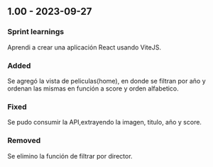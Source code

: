 ## 1.00 - 2023-09-27

### Sprint learnings

Aprendi a crear una aplicación React usando ViteJS.

### Added

Se agregó la vista de peliculas(home), en donde se filtran por año y ordenan las mismas en función a score y orden alfabetico.


### Fixed

Se pudo consumir la API,extrayendo la imagen, titulo, año y score.

### Removed

Se elimino la función de filtrar por director.